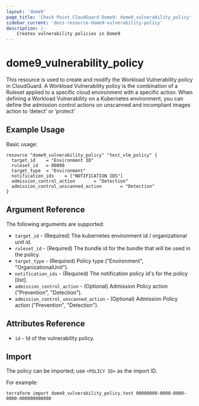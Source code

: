 ```yaml
---
layout: 'dome9'
page_title: 'Check Point CloudGuard Dome9: dome9_vulnerability_policy'
sidebar_current: 'docs-resource-dome9-vulnerability-policy'
description: |-
    Creates vulnerability policies in Dome9
---
```


# dome9_vulnerability_policy

This resource is used to create and modify the Workload Vulnerability policy in CloudGuard. A Workload Vulnerability policy is the combination of a Ruleset applied to a specific cloud environment with a specific action.
When defining a Workload Vulnerability on a Kubernetes environment, you can define the admission control actions on unscanned and incompliant images action to ‘detect’ or ‘protect’

## Example Usage

Basic usage:

```hcl
resource "dome9_vulnerability_policy" "test_vlm_policy" {
  target_id    = "Environment ID"
  ruleset_id   = 00000
  target_type  = "Environment"
  notification_ids    = ["NOTIFICATION IDS"]
  admission_control_action       = "Detection"
  admission_control_unscanned_action       = "Detection"
}

```

## Argument Reference

The following arguments are supported:

-   `target_id` - (Required) The kubernetes environment id / organizational unit id.
-   `ruleset_id` - (Required) The bundle id for the bundle that will be used in the policy.
-   `target_type` - (Required) Policy type ("Environment", "OrganizationalUnit").
-   `notification_ids` - (Required) The notification policy id's for the policy [list].
-   `admission_control_action` - (Optional) Admission Policy action ("Prevention", "Detection").
-   `admission_control_unscanned_action` - (Optional) Admission Policy action ("Prevention", "Detection").

## Attributes Reference

-   `id` - Id of the vulnerability policy.

## Import

The policy can be imported; use `<POLICY ID>` as the import ID.

For example:

```shell
terraform import dome9_vulnerability_policy.test 00000000-0000-0000-0000-000000000000
```
